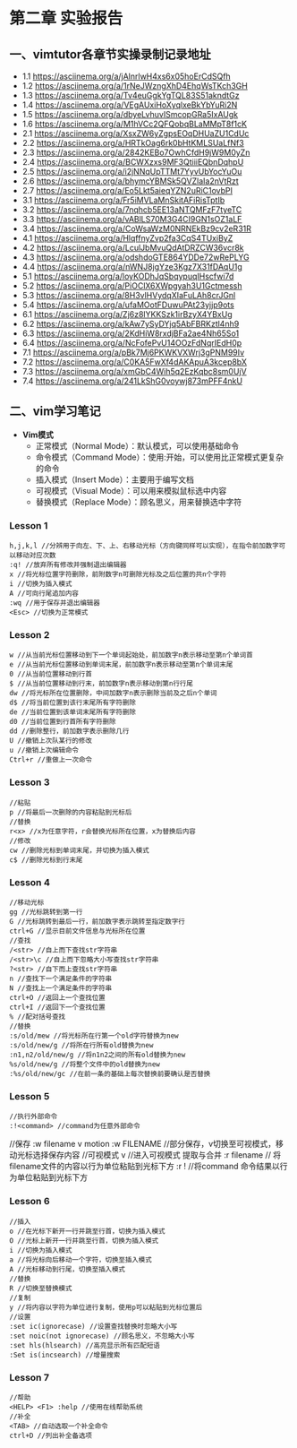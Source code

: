 # 第二章 实验报告
## **一、vimtutor各章节实操录制记录地址**
* 1.1 https://asciinema.org/a/jAlnrlwH4xs6x05hoErCdSQfh
* 1.2 https://asciinema.org/a/1rNeJWzngXhD4EhqWsTKch3GH
* 1.3 https://asciinema.org/a/Tv4euGgkYgTQL83S51akndtGz
* 1.4 https://asciinema.org/a/VEgAUxiHoXyqlxeBkYbYuRi2N
* 1.5 https://asciinema.org/a/dbyeLvhuvISmcopGRa5IxAUgk
* 1.6 https://asciinema.org/a/M1hVCc2QFQobqBLaMMpT8f1cK
* 2.1 https://asciinema.org/a/XsxZW6yZgpsEOqDHUaZU1CdUc
* 2.2 https://asciinema.org/a/HRTkOag6rk0bHtKMLSUaLfNf3
* 2.3 https://asciinema.org/a/2842KEBo7OwhCfdH9jW9M0yZn
* 2.4 https://asciinema.org/a/BCWXzxs9MF3QtiiiEQbnDqhpU
* 2.5 https://asciinema.org/a/i2jNNqUpTTMt7YyvUbYocYuOu
* 2.6 https://asciinema.org/a/bhymcYBMSk5QVZlaIa2nVtRzt
* 2.7 https://asciinema.org/a/Eo5Lkt5aieqYZN2uRiC1ovbPI
* 3.1 https://asciinema.org/a/Fr5iMVLaMnSkitAFiRisTptIb
* 3.2 https://asciinema.org/a/7nqhcb5EE13aNTQMFzF7tyeTC
* 3.3 https://asciinema.org/a/vABlLS70M3G4CI9GN1sOZ1aLF
* 3.4 https://asciinema.org/a/CoWsaWzM0NRNEkBz9cv2eR31R
* 4.1 https://asciinema.org/a/HlqffnyZvp2fa3CqS4TUxiByZ
* 4.2 https://asciinema.org/a/LculJbMvuQdAtDRZCW36vcr8k
* 4.3 https://asciinema.org/a/odshdoGTE864YDDe72wRePLYG
* 4.4 https://asciinema.org/a/nWNJ8jgYze3Kgz7X31fDAqU1g
* 5.1 https://asciinema.org/a/loyKODhJqSbqypuqIHscfwi7d
* 5.2 https://asciinema.org/a/PiOClX6XWpgyah3U1Gctmessh
* 5.3 https://asciinema.org/a/8H3vlHVydqXIaFuLAh8crJGnl
* 5.4 https://asciinema.org/a/ufaMOotFDuwuPAt23yjjp9ots
* 6.1 https://asciinema.org/a/Zj6z8lYKKSzk1irBzyX4YBxUg
* 6.2 https://asciinema.org/a/kAw7ySyDYjq5AbFBRKztl4nh9
* 6.3 https://asciinema.org/a/2KdHiW8rxdjBFa2ae4Nh65So1
* 6.4 https://asciinema.org/a/NcFofePvU14OOzFdNqrIEdH0p
* 7.1 https://asciinema.org/a/pBk7Mj6PKWKVXWrj3gPNM99Iv
* 7.2 https://asciinema.org/a/C0KA5FwXf4dAKApuA3kcep8bX
* 7.3 https://asciinema.org/a/xmGbC4Wih5q2EzKqbc8sm0UjV
* 7.4 https://asciinema.org/a/241LkShG0voywj873mPFF4nkU
## **二、vim学习笔记**
 * **Vim模式**
   * 正常模式（Normal Mode）：默认模式，可以使用基础命令
   * 命令模式（Command Mode）：使用:开始，可以使用比正常模式更复杂的命令
   * 插入模式（Insert Mode）：主要用于编写文档
   * 可视模式（Visual Mode）：可以用来模拟鼠标选中内容
   * 替换模式（Replace Mode）：顾名思义，用来替换选中字符
### **Lesson 1**
```
h,j,k,l //分辨用于向左、下、上、右移动光标（方向键同样可以实现），在指令前加数字可以移动对应次数
:q! //放弃所有修改并强制退出编辑器
x //将光标位置字符删除，前附数字n可删除光标及之后位置的共n个字符
i //切换为插入模式
A //可向行尾追加内容
:wq //用于保存并退出编辑器
<Esc> //切换为正常模式
```
### **Lesson 2**
```
w //从当前光标位置移动到下一个单词起始处，前加数字n表示移动至第n个单词首
e //从当前光标位置移动到单词末尾，前加数字n表示移动至第n个单词末尾
0 //从当前位置移动到行首
$ //从当前位置移动到行末，前加数字n表示移动到第n行行尾
dw //将光标所在位置删除，中间加数字n表示删除当前及之后n个单词
d$ //将当前位置到该行末尾所有字符删除
de //当前位置到该单词末尾所有字符删除
d0 //当前位置到行首所有字符删除
dd //删除整行，前加数字表示删除几行
U //撤销上次队某行的修改
u //撤销上次编辑命令
Ctrl+r //重做上一次命令
```
### **Lesson 3**
```
//粘贴
p //将最后一次删除的内容粘贴到光标后
//替换
r<x> //x为任意字符，r会替换光标所在位置，x为替换后内容
//修改
cw //删除光标到单词末尾，并切换为插入模式
c$ //删除光标到行末尾
```
### **Lesson 4**
```
//移动光标
gg //光标跳转到第一行
G //光标跳转到最后一行，前加数字表示跳转至指定数字行
ctrl+G //显示目前文件信息与光标所在位置
//查找
/<str> //自上而下查找str字符串
/<str>\c //自上而下忽略大小写查找str字符串
?<str> //自下而上查找str字符串
n //查找下一个满足条件的字符串
N //查找上一个满足条件的字符串
ctrl+O //返回上一个查找位置
ctrl+I //返回下一个查找位置
% //配对括号查找
//替换
:s/old/mew //将光标所在行第一个old字符替换为new
:s/old/new/g //将所在行所有old替换为new
:n1,n2/old/new/g //将n1n2之间的所有old替换为new
%s/old/new/g //将整个文件中的old替换为new
:%s/old/new/gc //在前一条的基础上每次替换前要确认是否替换
```
### **Lesson 5**
```
//执行外部命令
:!<command> //command为任意外部命令
```
//保存
:w filename 
v motion :w FILENAME //部分保存，v切换至可视模式，移动光标选择保存内容
//可视模式
v //进入可视模式
提取与合并
:r filename // 将filename文件的内容以行为单位粘贴到光标下方
:r !<command> //将command 命令结果以行为单位粘贴到光标下方
### **Lesson 6**
```
//插入
o //在光标下新开一行并跳至行首，切换为插入模式
O //光标上新开一行并跳至行首，切换为插入模式
i //切换为插入模式
a //将光标向后移动一个字符，切换至插入模式
A //光标移动到行尾，切换至插入模式
//替换
R //切换至替换模式
//复制
y //将内容以字符为单位进行复制，使用p可以粘贴到光标位置后
//设置
:set ic(ignorecase) //设置查找替换时忽略大小写
:set noic(not ignorecase) //顾名思义，不忽略大小写
:set hls(hlsearch) //高亮显示所有匹配短语
:Set is(incsearch) //增量搜索
```

### **Lesson 7**
```
//帮助
<HELP> <F1> :help //使用在线帮助系统
//补全
<TAB> //自动选取一个补全命令
ctrl+D //列出补全备选项

```